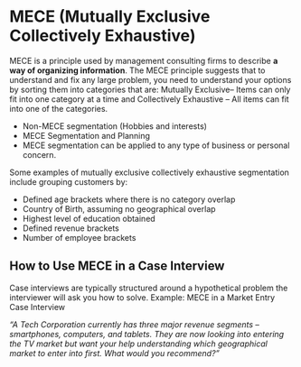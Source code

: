 # MECE (Mutually Exclusive Collectively Exhaustive)

MECE is a principle used by management consulting firms to describe **a way of organizing information**. The MECE principle suggests that to understand and fix any large problem, you need to understand your options by sorting them into categories that are: Mutually Exclusive– Items can only fit into one category at a time and Collectively Exhaustive – All items can fit into one of the categories.

- Non-MECE segmentation (Hobbies and interests)
- MECE Segmentation and Planning
- MECE segmentation can be applied to any type of business or personal concern.

Some examples of mutually exclusive collectively exhaustive segmentation include grouping customers by:

- Defined age brackets where there is no category overlap
- Country of Birth, assuming no geographical overlap
- Highest level of education obtained
- Defined revenue brackets
- Number of employee brackets

## How to Use MECE in a Case Interview

Case interviews are typically structured around a hypothetical problem the interviewer will ask you how to solve.
Example: MECE in a Market Entry Case Interview

_“A Tech Corporation currently has three major revenue segments – smartphones, computers, and tablets. They are now looking into entering the TV market but want your help understanding which geographical market to enter into first. What would you recommend?”_
